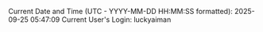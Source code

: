 Current Date and Time (UTC - YYYY-MM-DD HH:MM:SS formatted): 2025-09-25 05:47:09
Current User's Login: luckyaiman
